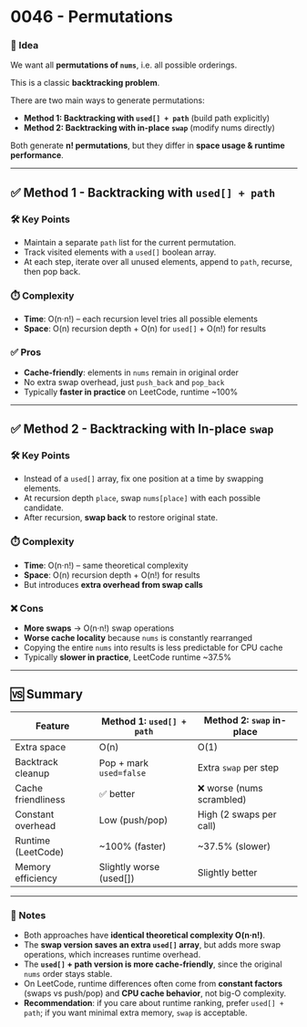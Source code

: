 # 0046 - Permutations  

### 🧠 Idea  
We want all **permutations of `nums`**, i.e. all possible orderings.  

This is a classic **backtracking problem**.  

There are two main ways to generate permutations:  
- **Method 1: Backtracking with `used[] + path`** (build path explicitly)  
- **Method 2: Backtracking with in-place `swap`** (modify nums directly)  

Both generate **n! permutations**, but they differ in **space usage & runtime performance**.  

---

## ✅ Method 1 - Backtracking with `used[] + path`  

### 🛠️ Key Points  
- Maintain a separate `path` list for the current permutation.  
- Track visited elements with a `used[]` boolean array.  
- At each step, iterate over all unused elements, append to `path`, recurse, then pop back.  

### ⏱️ Complexity  
- **Time**: O(n·n!) – each recursion level tries all possible elements  
- **Space**: O(n) recursion depth + O(n) for `used[]` + O(n!) for results  

### ✅ Pros  
- **Cache-friendly**: elements in `nums` remain in original order  
- No extra swap overhead, just `push_back` and `pop_back`  
- Typically **faster in practice** on LeetCode, runtime ~100%  

---

## ✅ Method 2 - Backtracking with In-place `swap`  

### 🛠️ Key Points  
- Instead of a `used[]` array, fix one position at a time by swapping elements.  
- At recursion depth `place`, swap `nums[place]` with each possible candidate.  
- After recursion, **swap back** to restore original state.  

### ⏱️ Complexity  
- **Time**: O(n·n!) – same theoretical complexity  
- **Space**: O(n) recursion depth + O(n!) for results  
- But introduces **extra overhead from swap calls**  

### ❌ Cons  
- **More swaps** → O(n·n!) swap operations  
- **Worse cache locality** because `nums` is constantly rearranged  
- Copying the entire `nums` into results is less predictable for CPU cache  
- Typically **slower in practice**, LeetCode runtime ~37.5%  

---

## 🆚 Summary  

| Feature                | Method 1: `used[] + path` | Method 2: `swap` in-place |
|------------------------|---------------------------|---------------------------|
| Extra space            | O(n)                     | O(1)                     |
| Backtrack cleanup      | Pop + mark `used=false`  | Extra `swap` per step     |
| Cache friendliness     | ✅ better                 | ❌ worse (nums scrambled) |
| Constant overhead      | Low (push/pop)           | High (2 swaps per call)   |
| Runtime (LeetCode)     | ~100% (faster)           | ~37.5% (slower)           |
| Memory efficiency      | Slightly worse (used[])  | Slightly better           |

---

### 🧾 Notes  

- Both approaches have **identical theoretical complexity O(n·n!)**.  
- The **swap version saves an extra `used[]` array**, but adds more swap operations, which increases runtime overhead.  
- The **`used[]` + path version is more cache-friendly**, since the original `nums` order stays stable.  
- On LeetCode, runtime differences often come from **constant factors** (swaps vs push/pop) and **CPU cache behavior**, not big-O complexity.  
- **Recommendation**: if you care about runtime ranking, prefer `used[] + path`; if you want minimal extra memory, `swap` is acceptable.  
